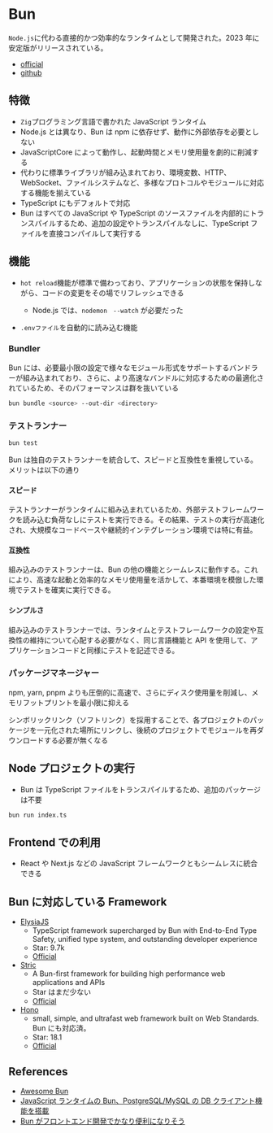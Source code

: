 # Bun

`Node.js`に代わる直接的かつ効率的なランタイムとして開発された。2023 年に安定版がリリースされている。

- [official](https://github.com/oven-sh)
- [github](https://github.com/oven-sh/bun)

## 特徴

- `Zig`プログラミング言語で書かれた JavaScript ランタイム
- Node.js とは異なり、Bun は npm に依存せず、動作に外部依存を必要としない
- JavaScriptCore によって動作し、起動時間とメモリ使用量を劇的に削減する
- 代わりに標準ライブラリが組み込まれており、環境変数、HTTP、WebSocket、ファイルシステムなど、多様なプロトコルやモジュールに対応する機能を揃えている
- TypeScript にもデフォルトで対応
- Bun はすべての JavaScript や TypeScript のソースファイルを内部的にトランスパイルするため、追加の設定やトランスパイルなしに、TypeScript ファイルを直接コンパイルして実行する

## 機能

- `hot reload`機能が標準で備わっており、アプリケーションの状態を保持しながら、コードの変更をその場でリフレッシュできる

  - Node.js では、`nodemon　--watch` が必要だった

- `.envファイル`を自動的に読み込む機能

### Bundler

Bun には、必要最小限の設定で様々なモジュール形式をサポートするバンドラーが組み込まれており、さらに、より高速なバンドルに対応するための最適化されているため、そのパフォーマンスは群を抜いている

```sh
bun bundle ͏<source> --out-dir <directory>
```

### テストランナー

```sh
bun test
```

Bun は独自のテストランナーを統合して、スピードと互換性を重視している。メリットは以下の通り

#### スピード

テストランナーがランタイムに組み込まれているため、外部テストフレームワークを読み込む負荷なしにテストを実行できる。その結果、テストの実行が高速化され、大規模なコードベースや継続的インテグレーション環境では特に有益。

#### 互換性

組み込みのテストランナーは、Bun の他の機能とシームレスに動作する。これにより、高速な起動と効率的なメモリ使用量を活かして、本番環境を模倣した環境でテストを確実に実行できる。

#### シンプルさ

組み込みのテストランナーでは、ランタイムとテストフレームワークの設定や互換性の維持について心配する必要がなく、同じ言語機能と API を使用して、アプリケーションコードと同様にテストを記述できる。

### パッケージマネージャー

npm, yarn, pnpm よりも圧倒的に高速で、さらにディスク使用量を削減し、メモリフットプリントを最小限に抑える

シンボリックリンク（ソフトリンク）を採用することで、各プロジェクトのパッケージを一元化された場所にリンクし、後続のプロジェクトでモジュールを再ダウンロードする必要が無くなる

## Node プロジェクトの実行

- Bun は TypeScript ファイルをトランスパイルするため、追加のパッケージは不要

```sh
bun run index.ts
```

## Frontend での利用

- React や Next.js などの JavaScript フレームワークともシームレスに統合できる

## Bun に対応している Framework

- [ElysiaJS](https://github.com/elysiajs/elysia)
  - TypeScript framework supercharged by Bun with End-to-End Type Safety, unified type system, and outstanding developer experience
  - Star: 9.7k
  - [Official](https://elysiajs.com/)
- [Stric](https://github.com/bunsvr)
  - A Bun-first framework for building high performance web applications and APIs
  - Star はまだ少ない
  - [Official](https://stricjs.netlify.app/)
- [Hono](https://github.com/honojs/hono)
  - small, simple, and ultrafast web framework built on Web Standards. Bun にも対応済。
  - Star: 18.1
  - [Official](https://hono.dev/)

## References

- [Awesome Bun](https://github.com/oven-sh/awesome-bun)
- [JavaScript ランタイムの Bun、PostgreSQL/MySQL の DB クライアント機能を搭載](https://www.publickey1.jp/blog/25/javascriptbunpostgresqlmysqldb.html)
- [Bun がフロントエンド開発でかなり便利になりそう](https://zenn.dev/submax/articles/2025-02-06-bun-as-bundler)
